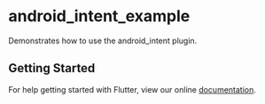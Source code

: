 # android_intent_example

Demonstrates how to use the android_intent plugin.

## Getting Started

For help getting started with Flutter, view our online
[documentation](http://flutter.io/).
